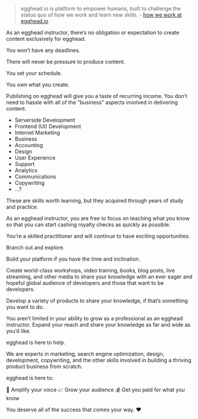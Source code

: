 > egghead.io is platform to empower humans, built to challenge the status quo of how we work and learn new skills. - [how we work at egghead.io](http://joelhooks.com/blog/2018/02/15/how-we-work-at-egghead-dot-io/)

As an egghead instructor, there’s no obligation or expectation to create content exclusively for egghead. 

You won’t have any deadlines.

There will never be pressure to produce content.

You set your schedule.

You own what you create.

Publishing on egghead will give you a taste of recurring income. You don’t need to hassle with all of the "business" aspects involved in delivering content. 


- Serverside Development
- Frontend (UI) Development
- Internet Marketing
- Business
- Accounting
- Design
- User Experience
- Support
- Analytics
- Communications
- Copywriting
- …?

These are skills worth learning, but they acquired through years of study and practice. 

As an egghead instructor, you are free to focus on teaching what you know so that you can start cashing royalty checks as quickly as possible.

You’re a skilled practitioner and will continue to have exciting opportunities. 

Branch out and explore. 

Build your platform if you have the time and inclination. 

Create world-class workshops, video training, books, blog posts, live streaming, and other media to share your knowledge with an ever eager and hopeful global audience of developers and those that want to be developers.

Develop a variety of products to share your knowledge, if that’s something you want to do. 

You aren’t limited in your ability to grow as a professional as an egghead instructor. Expand your reach and share your knowledge as far and wide as you’d like.

egghead is here to help.

We are experts in marketing, search engine optimization, design, development, copywriting, and the other skills involved in building a thriving product business from scratch. 

egghead is here to:

🎤 Amplify your voice
📈 Grow your audience
💰 Get you paid for what you know

You deserve all of the success that comes your way. ❤️
